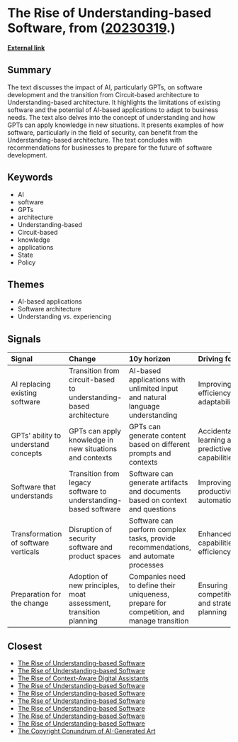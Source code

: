 # __The Rise of Understanding-based Software__, from ([20230319](https://kghosh.substack.com/p/20230319).)

__[External link](https://danielmiessler.com/blog/spqa-ai-architecture-replace-existing-software/?mc_cid=e905381c2f&mc_eid=794406189d)__



## Summary

The text discusses the impact of AI, particularly GPTs, on software development and the transition from Circuit-based architecture to Understanding-based architecture. It highlights the limitations of existing software and the potential of AI-based applications to adapt to business needs. The text also delves into the concept of understanding and how GPTs can apply knowledge in new situations. It presents examples of how software, particularly in the field of security, can benefit from the Understanding-based architecture. The text concludes with recommendations for businesses to prepare for the future of software development.

## Keywords

* AI
* software
* GPTs
* architecture
* Understanding-based
* Circuit-based
* knowledge
* applications
* State
* Policy

## Themes

* AI-based applications
* Software architecture
* Understanding vs. experiencing

## Signals

| Signal                               | Change                                                            | 10y horizon                                                                               | Driving force                                   |
|:-------------------------------------|:------------------------------------------------------------------|:------------------------------------------------------------------------------------------|:------------------------------------------------|
| AI replacing existing software       | Transition from circuit-based to understanding-based architecture | AI-based applications with unlimited input and natural language understanding             | Improving efficiency and adaptability           |
| GPTs' ability to understand concepts | GPTs can apply knowledge in new situations and contexts           | GPTs can generate content based on different prompts and contexts                         | Accidental learning and predictive capabilities |
| Software that understands            | Transition from legacy software to understanding-based software   | Software can generate artifacts and documents based on context and questions              | Improving productivity and automation           |
| Transformation of software verticals | Disruption of security software and product spaces                | Software can perform complex tasks, provide recommendations, and automate processes       | Enhanced capabilities and efficiency            |
| Preparation for the change           | Adoption of new principles, moat assessment, transition planning  | Companies need to define their uniqueness, prepare for competition, and manage transition | Ensuring competitiveness and strategic planning |

## Closest

* [The Rise of Understanding-based Software](2feb921909e9c0903f0cd9af69456416)
* [The Rise of Understanding-based Software](2feb921909e9c0903f0cd9af69456416)
* [The Rise of Context-Aware Digital Assistants](46267bf4740b29117588f603a5c41280)
* [The Rise of Understanding-based Software](2feb921909e9c0903f0cd9af69456416)
* [The Rise of Understanding-based Software](2feb921909e9c0903f0cd9af69456416)
* [The Rise of Understanding-based Software](2feb921909e9c0903f0cd9af69456416)
* [The Rise of Understanding-based Software](2feb921909e9c0903f0cd9af69456416)
* [The Rise of Understanding-based Software](2feb921909e9c0903f0cd9af69456416)
* [The Rise of Understanding-based Software](2feb921909e9c0903f0cd9af69456416)
* [The Copyright Conundrum of AI-Generated Art](2cfdc6fba6f11e089c2df3cda1604174)